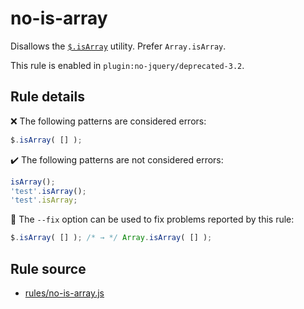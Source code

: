# no-is-array

Disallows the [`$.isArray`](https://api.jquery.com/jQuery.isArray/) utility. Prefer `Array.isArray`.

This rule is enabled in `plugin:no-jquery/deprecated-3.2`.

## Rule details

❌ The following patterns are considered errors:
```js
$.isArray( [] );
```

✔️ The following patterns are not considered errors:
```js
isArray();
'test'.isArray();
'test'.isArray;
```

🔧 The `--fix` option can be used to fix problems reported by this rule:
```js
$.isArray( [] ); /* → */ Array.isArray( [] );
```
## Rule source

* [rules/no-is-array.js](../rules/no-is-array.js)
